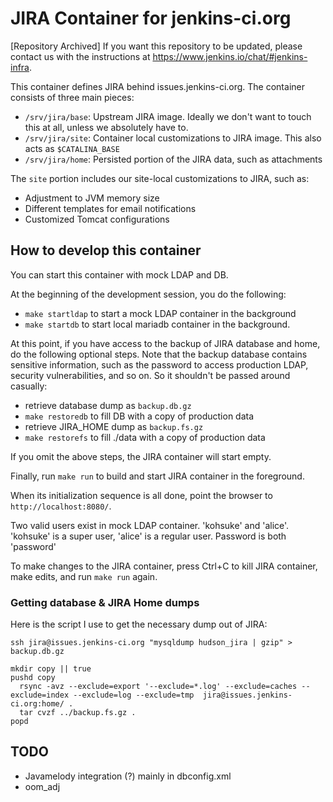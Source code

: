 # JIRA Container for jenkins-ci.org

[Repository Archived] If you want this repository to be updated, please contact us with the instructions at https://www.jenkins.io/chat/#jenkins-infra.

This container defines JIRA behind issues.jenkins-ci.org.
The container consists of three main pieces:

* `/srv/jira/base`: Upstream JIRA image. Ideally we don't want to touch this at all, unless we absolutely have to.
* `/srv/jira/site`: Container local customizations to JIRA image. This also acts as `$CATALINA_BASE`
* `/srv/jira/home`: Persisted portion of the JIRA data, such as attachments

The `site` portion includes our site-local customizations to JIRA, such as:

* Adjustment to JVM memory size
* Different templates for email notifications
* Customized Tomcat configurations

## How to develop this container
You can start this container with mock LDAP and DB.

At the beginning of the development session, you do the following:

* `make startldap` to start a mock LDAP container in the background
* `make startdb` to start local mariadb container in the background.

At this point, if you have access to the backup of JIRA database and home, do the following optional steps.
Note that the backup database contains sensitive information, such as the password to access production LDAP,
security vulnerabilities, and so on. So it shouldn't be passed around casually:

* retrieve database dump as `backup.db.gz`
* `make restoredb` to fill DB with a copy of production data
* retrieve JIRA_HOME dump as `backup.fs.gz`
* `make restorefs` to fill ./data with a copy of production data

If you omit the above steps, the JIRA container will start empty.

Finally, run `make run` to build and start JIRA container in the foreground.

When its initialization sequence is all done, point the browser to `http://localhost:8080/`.

Two valid users exist in mock LDAP container. 'kohsuke' and 'alice'.
'kohsuke' is a super user, 'alice' is a regular user. Password is both 'password'

To make changes to the JIRA container, press Ctrl+C to kill JIRA container,
make edits, and run `make run` again.

### Getting database & JIRA Home dumps
Here is the script I use to get the necessary dump out of JIRA:
```
ssh jira@issues.jenkins-ci.org "mysqldump hudson_jira | gzip" > backup.db.gz

mkdir copy || true
pushd copy
  rsync -avz --exclude=export '--exclude=*.log' --exclude=caches --exclude=index --exclude=log --exclude=tmp  jira@issues.jenkins-ci.org:home/ .
  tar cvzf ../backup.fs.gz .
popd
```


## TODO
* Javamelody integration (?) mainly in dbconfig.xml
* oom_adj
